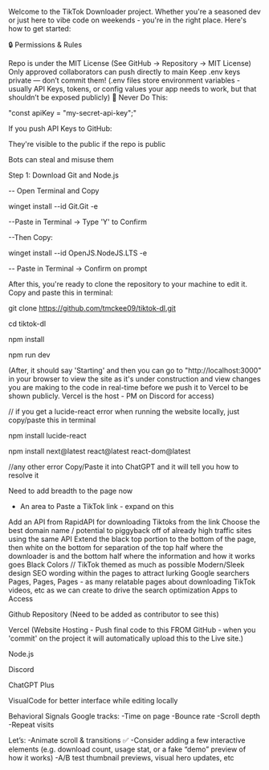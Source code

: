Welcome to the TikTok Downloader project. Whether you're a seasoned dev or just here to vibe code on weekends - you're in the right place. Here's how to get started:

🔒 Permissions & Rules

Repo is under the MIT License (See GitHub -> Repository -> MIT License)
Only approved collaborators can push directly to main
Keep .env keys private — don’t commit them!
(.env files store environment variables - usually API Keys, tokens, or config values your app needs to work, but that shouldn’t be exposed publicly)
🚫 Never Do This:

"const apiKey = "my-secret-api-key";"

If you push API Keys to GitHub:

They're visible to the public if the repo is public

Bots can steal and misuse them

Step 1: Download Git and Node.js

-- Open Terminal and Copy

winget install --id Git.Git -e

--Paste in Terminal -> Type 'Y' to Confirm

--Then Copy:

winget install --id OpenJS.NodeJS.LTS -e

-- Paste in Terminal -> Confirm on prompt

After this, you're ready to clone the repository to your machine to edit it. Copy and paste this in terminal:

git clone https://github.com/tmckee09/tiktok-dl.git

cd tiktok-dl

npm install

npm run dev

(After, it should say 'Starting' and then you can go to "http://localhost:3000" in your browser to view the site as it's under construction and view changes you are making to the code in real-time before we push it to Vercel to be shown publicly. Vercel is the host - PM on Discord for access)

// if you get a lucide-react error when running the website locally, just copy/paste this in terminal

npm install lucide-react

npm install next@latest react@latest react-dom@latest

//any other error Copy/Paste it into ChatGPT and it will tell you how to resolve it

Need to add breadth to the page now

- An area to Paste a TikTok link - expand on this

Add an API from RapidAPI for downloading Tiktoks from the link
Choose the best domain name / potential to piggyback off of already high traffic sites using the same API
Extend the black top portion to the bottom of the page, then white on the bottom for separation of the top half where the downloader is and the bottom half where the information and how it works goes
Black Colors // TikTok themed as much as possible
Modern/Sleek design
SEO wording within the pages to attract lurking Google searchers
Pages, Pages, Pages - as many relatable pages about downloading TikTok videos, etc as we can create to drive the search optimization
Apps to Access

Github Repository (Need to be added as contributor to see this)

Vercel (Website Hosting - Push final code to this FROM GitHub - when you 'commit' on the project it will automatically upload this to the Live site.)

Node.js

Discord

ChatGPT Plus

VisualCode for better interface while editing locally

Behavioral Signals Google tracks:
-Time on page
-Bounce rate
-Scroll depth
-Repeat visits

Let’s:
 -Animate scroll & transitions ✅
 -Consider adding a few interactive elements (e.g. download count, usage stat, or a fake “demo” preview of how it works)
 -A/B test thumbnail previews, visual hero updates, etc




